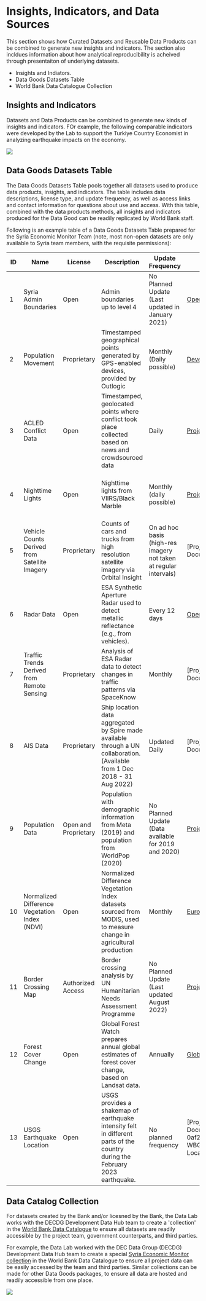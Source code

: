 # Insights, Indicators, and Data Sources

This section shows how Curated Datasets and Reusable Data Products can be combined to generate new insights and indicators. The section also incldues information about how analytical reproducibility is acheived through presentaiton of underlying datasets. 

- Insights and Indiators. 
- Data Goods Datasets Table
- World Bank Data Catalogue Collection



## Insights and Indicators

Datasets and Data Products can be combined to generate new kinds of insights and indicators. FOr example, the following comparable indicators were developed by the Lab to support the Turkiye Country Economist in analyzing earthquake impacts on the economy.

![](images/intro-indictors.png)

## Data Goods Datasets Table

The Data Goods Datasets Table pools together all datasets used to produce data products, insights, and indicators. The table includes data descriptions, license type, and update frequency, as well as access links and contact information for questions about use and access. With this table, combined with the data products methods, all insights and indicators produced for the Data Good can be readily replicated by World Bank staff. 

Following is an example table of a Data Goods Datasets Table prepared for the Syria Economic Monitor Team (note, most non-open datasets are only available to Syria team members, with the requisite permissions):

| **ID** | **Name**                                      | **License**          | **Description**                                              | **Update Frequency**                                         | **Access**                                                   | **Contact**                                                  |
| ------ | --------------------------------------------- | -------------------- | ------------------------------------------------------------ | ------------------------------------------------------------ | ------------------------------------------------------------ | ------------------------------------------------------------ |
| 1      | Syria Admin Boundaries                        | Open                 | Admin boundaries up to level 4                               | No Planned Update (Last updated in January 2021)             | [Open Access Point (UNOCHA)](https://data.humdata.org/dataset/cod-ab-syr?); [Development Data Hub](https://datacatalog.worldbank.org/int/data/dataset/0063876/syria_administrative_boundaries) | [Sahiti Sarva](mailto:ssarva@worldbank.org), Data Lab        |
| 2      | Population Movement                           | Proprietary          | Timestamped geographical points generated by GPS-enabled devices, provided by Outlogic | Monthly (Daily possible)                                     | [Development Data Partnership](https://portal.datapartnership.org/submitproposal); [Development Data Hub](https://datacatalog.worldbank.org/int/data/dataset/0064129/syrialebanon_population_movement_across_borders) | [Gabriel Stefanini Vicente](mailto:gvicente@worldbank.org), Data Lab |
| 3      | ACLED Conflict Data                           | Open                 | Timestamped, geolocated points where conflict took place collected based on news and crowdsourced data | Daily                                                        | [Project SharePoint](https://worldbankgroup.sharepoint.com/:f:/t/DevelopmentDataPartnershipCommunity-WBGroup/EvRbLR06KSZPlfIAgb1h5zkBviiwlWJGJqyrE21fmTumFA?e=nfxPja); [Development Data Hub](https://datacatalog.worldbank.org/int/search/dataset/0061835/acled---middle-east) | [Andres Chamorro](mailto:achamorroelizond@worldbank.org), GOST |
| 4      | Nighttime Lights                              | Open                 | Nighttime lights from VIIRS/Black Marble                     | Monthly (daily possible)                                     | [Project SharePoint](https://worldbankgroup.sharepoint.com/:f:/t/DevelopmentDataPartnershipCommunity-WBGroup/Er8BeGkV0_hFnD9nBvWoq1wBHxK8cC4DfoKXGHKCi_s9gQ?e=SPJMbh); [Development Data Hub](https://datacatalog.worldbank.org/int/data/dataset/0063879/syria__night_time_lights) | [Benjamin Stewart](mailto:bstewart@worldbank.org), GOST; [Robert Marty](mailto:rmarty@worldbank.org), DIME |
| 5      | Vehicle Counts Derived from Satellite Imagery | Proprietary          | Counts of cars and trucks from high resolution satellite imagery via Orbital Insight | On ad hoc basis (high-res imagery not taken at regular intervals) | [Project SharePoint](https://worldbankgroup.sharepoint.com/:f:/r/teams/DevelopmentDataPartnershipCommunity-WBGroup/Shared Documents/Projects/Syria Economic Monitor/Data/Orbital Insight - Vehicle Counts?csf=1&web=1&e=Vhy76R); [Development Data Hub](https://datacatalog.worldbank.org/int/data/dataset/0063878/syrialebanon_border_crossing_traffic) | [Robert Marty](mailto:rmarty@worldbank.org), DIME            |
| 6      | Radar Data                                    | Open                 | ESA Synthetic Aperture Radar used to detect metallic reflectance (e.g., from vehicles). | Every 12 days                                                | [Open Access Point (ESA)](https://scihub.copernicus.eu/);    | [Robert Marty](mailto:rmarty@worldbank.org), DIME            |
| 7      | Traffic Trends Derived from Remote Sensing    | Proprietary          | Analysis of ESA Radar data to detect changes in traffic patterns via SpaceKnow | Monthly                                                      | [Project SharePoint](https://worldbankgroup.sharepoint.com/:f:/r/teams/DevelopmentDataPartnershipCommunity-WBGroup/Shared Documents/Projects/Syria Economic Monitor/Data/SpaceKnow - Congestion?csf=1&web=1&e=wlltCJ); [Development Data Hub](https://datacatalog.worldbank.org/int/data/dataset/0063878/syrialebanon_border_crossing_traffic) | [Robert Marty](mailto:rmarty@worldbank.org)                  |
| 8      | AIS Data                                      | Proprietary          | Ship location data aggregated by Spire made available through a UN collaboration. (Available from 1 Dec 2018 - 31 Aug 2022) | Updated Daily                                                | [Project SharePoint](https://worldbankgroup.sharepoint.com/:f:/r/teams/DevelopmentDataPartnershipCommunity-WBGroup/Shared Documents/Projects/Syria Economic Monitor/Data/AIS?csf=1&web=1&e=IgTfc6) | [Andres Chamorro](mailto:achamorroelizond@worldbank.org), GOST |
| 9      | Population Data                               | Open and Proprietary | Population with demographic information from Meta (2019) and population from WorldPop (2020) | No Planned Update (Data available for 2019 and 2020)         | [Project SharePoint](https://worldbankgroup.sharepoint.com/:f:/t/DevelopmentDataPartnershipCommunity-WBGroup/EoeSZJuXrI1Ar7VoeWDQW_wBHGMhZKOEfaud7APJ8zp5Bg?e=lLSoVR); [Development Data Hub](https://datacatalog.worldbank.org/int/data/dataset/0063877/syria_population) | [Sahiti Sarva](mailto:ssarva@worldbank.org), Data Lab        |
| 10     | Normalized Difference Vegetation Index (NDVI) | Open                 | Normalized Difference Vegetation Index datasets sourced from MODIS, used to measure change in agricultural production | Monthly                                                      | [European Commission, Anomaly Hotspots of Agricultural Production](https://mars.jrc.ec.europa.eu/asap/country.php?cntry=238); [Development Data Hub](https://datacatalog.worldbank.org/int/data/dataset/0063843/syria__normalized_difference_vegetation_index) | [Andres Chamorro](mailto:achamorroelizond@worldbank.org), GOST |
| 11     | Border Crossing Map                           | Authorized Access    | Border crossing analysis by UN Humanitarian Needs Assessment Programme | No Planned Update (Last updated August 2022)                 | [Project SharePoint](https://worldbankgroup.sharepoint.com/:b:/t/DevelopmentDataPartnershipCommunity-WBGroup/ERiG3FqcKxRFls7zAIFFuhgBe0_r8DiWeaIhDX1XDtd8mA?e=w6XVm7) |                                                              |
| 12     | Forest Cover Change                           | Open                 | Global Forest Watch prepares annual global estimates of forest cover change, based on Landsat data. | Annually                                                     | [Global Forest Watch](https://www.globalforestwatch.org/)    | [Holly Krambeck](mailto:hkrambeck@worldbank.org)             |
| 13     | USGS Earthquake Location                      | Open                 | USGS provides a shakemap of earthquake intensity felt in different parts of the country during the February 2023 earthquake. | No planned frequency                                         | [Project SharePoint](https://worldbankgroup.sharepoint.com.mcas.ms/teams/DevelopmentDataPartnershipCommunity-WBGroup/Shared Documents/Forms/AllItems.aspx?csf=1&web=1&e=Yvwh8r&cid=fccdf23e-94d5-48bf-b75d-0af291138bde&FolderCTID=0x012000CFAB9FF0F938A64EBB297E7E16BDFCFD&id=%2Fteams%2FDevelopmentDataPartnershipCommunity-WBGroup%2FShared Documents%2FProjects%2FData Lab%2FSyria Economic Monitor%2FData%2FUSGS Earthquake Location&viewid=80cdadb3-8bb3-47ae-8b18-c1dd89c373c5) | [Sahiti Sarva](mailto:ssarva@worldbank.org)                  |



## Data Catalog Collection

For datasets created by the Bank and/or licesned by the Bank, the Data Lab works with the DECDG Development Data Hub team to create a 'collection' in the [World Bank Data Catalogue](https://datacatalog.worldbank.org/int/home) to ensure all datasets are readily accessible by the project team, government counterparts, and third parties. 

For example, the Data Lab worked with the DEC Data Group (DECDG) Development Data Hub team to create a special [Syria Economic Monitor collection](https://datacatalog.worldbank.org/int/getting-started) in the World Bank Data Catalogue to ensure all project data can be easily accessed by the team and third parties. Similar collections can be made for other Data Goods packages, to ensure all data are hosted and readily accessible from one place.

![](images/intro-hub-collection-syria.png)
